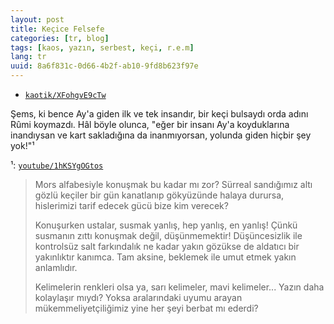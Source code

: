 ```yaml
---
layout: post
title: Keçice Felsefe
categories: [tr, blog]
tags: [kaos, yazın, serbest, keçi, r.e.m]
lang: tr
uuid: 8a6f831c-0d66-4b2f-ab10-9fd8b623f97e
---
```


* [`kaotik/XFohgvE9cTw`](https://groups.google.com/forum/?fromgroups=#!topic/kaotik/XFohgvE9cTw)

Şems, ki bence Ay'a giden ilk ve tek insandır, bir keçi bulsaydı orda
adını Rûmi koymazdı. Hâl böyle olunca, "eğer bir insanı Ay'a
koyduklarına inandıysan ve kart sakladığına da inanmıyorsan, yolunda
giden hiçbir şey yok!"¹

¹: [`youtube/1hKSYgOGtos`](http://www.youtube.com/watch?v=1hKSYgOGtos)

> Mors alfabesiyle konuşmak bu kadar mı zor? Sürreal sandığımız altı gözlü
> keçiler bir gün kanatlanıp gökyüzünde halaya durursa, hislerimizi tarif
> edecek gücü bize kim verecek?
> 
> Konuşurken ustalar, susmak yanlış, hep yanlış, en yanlış! Çünkü susmanın
> zıttı konuşmak değil, düşünmemektir! Düşüncesizlik ile kontrolsüz salt
> farkındalık ne kadar yakın gözükse de aldatıcı bir yakınlıktır kanımca.
> Tam aksine, beklemek ile umut etmek yakın anlamlıdır.
> 
> Kelimelerin renkleri olsa ya, sarı kelimeler, mavi kelimeler... Yazın
> daha kolaylaşır mıydı? Yoksa aralarındaki uyumu arayan
> mükemmeliyetçiliğimiz yine her şeyi berbat mı ederdi?
> 
